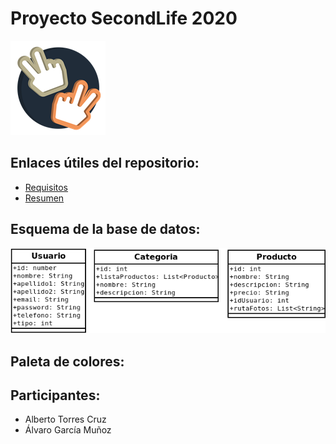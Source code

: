 # Proyecto SecondLife 2020
![Logo](docs/Logotipo/Logo-min.png)

## Enlaces útiles del repositorio:
- [Requisitos](../proyectoMVVMbackend/docs/requisitos.md)
- [Resumen](../proyectoMVVMbackend/docs/resumen.md)
  
## Esquema de la base de datos:

![Esquema](docs/Esquema&#32;DB/baseDatosEsquema.png)

## Paleta de colores:

## Participantes:

- Alberto Torres Cruz
- Álvaro García Muñoz 
